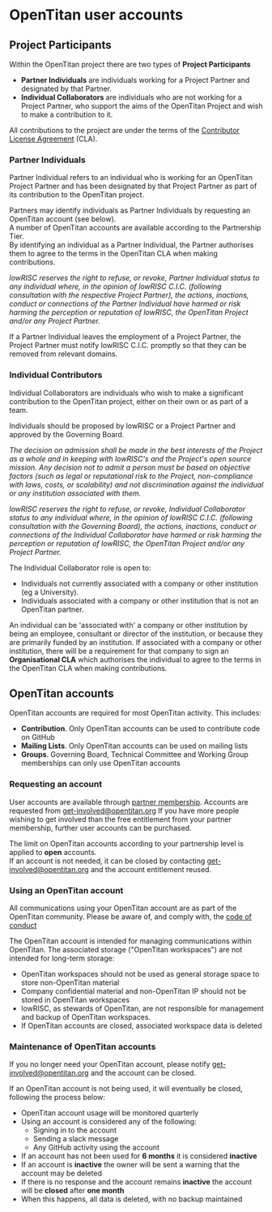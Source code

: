 # OpenTitan user accounts

## Project Participants

Within the OpenTitan project there are two types of **Project Participants**

- **Partner Individuals** are individuals working for a Project Partner and designated by that Partner.
- **Individual Collaborators** are individuals who are not working for a Project Partner, who support the aims of the OpenTitan Project and wish to make a contribution to it.

All contributions to the project are under the terms of the [Contributor License Agreement](https://github.com/lowRISC/opentitan/blob/master/CLA) (CLA).

### Partner Individuals

Partner Individual refers to an individual who is working for an OpenTitan Project Partner and has been designated by that Project Partner as part of its contribution to the OpenTitan project.

Partners may identify individuals as Partner Individuals by requesting an OpenTitan account (see below).  
A number of OpenTitan accounts are available according to the Partnership Tier.   
By identifying an individual as a Partner Individual, the Partner authorises them to agree to the terms in the OpenTitan CLA when making contributions.

*lowRISC reserves the right to refuse, or revoke, Partner Individual status to any individual where, in the opinion of lowRISC C.I.C. (following consultation with the respective Project Partner),* 
*the actions, inactions, conduct or connections of the Partner Individual have harmed or risk harming the perception or reputation of lowRISC, the OpenTitan Project and/or any Project Partner.*

If a Partner Individual leaves the employment of a Project Partner, the Project Partner must notify lowRISC C.I.C. promptly so that they can be removed from relevant domains.  

### Individual Contributors

Individual Collaborators are individuals who wish to make a significant contribution to the OpenTitan project, either on their own or as part of a team.  

Individuals should be proposed by lowRISC or a Project Partner and approved by the Governing Board.

*The decision on admission shall be made in the best interests of the Project as a whole and in keeping with lowRISC's and the Project's open source mission.*
*Any decision not to admit a person must be based on objective factors (such as legal or reputational risk to the Project, non-compliance with laws, costs, or scalability)* 
*and not discrimination against the individual or any institution associated with them.*

*lowRISC reserves the right to refuse, or revoke, Individual Collaborator status to any individual where, in the opinion of lowRISC C.I.C. (following consultation with the Governing Board),* 
*the actions, inactions, conduct or connections of the Individual Collaborator have harmed or risk harming the perception or reputation of lowRISC, the OpenTitan Project and/or any Project Partner.*

The Individual Collaborator role is open to:
- Individuals not currently associated with a company or other institution (eg a University).
- Individuals associated with a company or other institution that is not an OpenTitan partner.

An individual can be 'associated with' a company or other institution by being an employee, consultant or director of the institution, or because they are primarily funded by an institution.
If associated with a company or other institution, there will be a requirement for that company to sign an **Organisational CLA** which authorises the individual to agree to the terms in the OpenTitan CLA when making contributions.

## OpenTitan accounts
OpenTitan accounts are required for most OpenTitan activity.
This includes:
- **Contribution**.  Only OpenTitan accounts can be used to contribute code on GitHub
- **Mailing Lists**.  Only OpenTitan accounts can be used on mailing lists
- **Groups**.  Governing Board, Technical Committee and Working Group memberships can only use OpenTitan accounts

### Requesting an account
User accounts are available through [partner membership](./partnership.md).
Accounts are requested from get-involved@opentitan.org
If you have more people wishing to get involved than the free entitlement from your partner membership, further user accounts can be purchased. 

The limit on OpenTitan accounts according to your partnership level is applied to **open** accounts.  
If an account is not needed, it can be closed by contacting get-involved@opentitan.org and the account entitlement reused.

### Using an OpenTitan account
All communications using your OpenTitan account are as part of the OpenTitan community.
Please be aware of, and comply with, the [code of conduct](./code_of_conduct.md)

The OpenTitan account is intended for managing communications within OpenTitan.
The associated storage ("OpenTitan workspaces") are not intended for long-term storage:
- OpenTitan workspaces should not be used as general storage space to store non-OpenTitan material
- Company confidential material and non-OpenTitan IP should not be stored in OpenTitan workspaces
- lowRISC, as stewards of OpenTitan, are not responsible for management and backup of OpenTitan workspaces.
- If OpenTitan accounts are closed, associated workspace data is deleted

### Maintenance of OpenTitan accounts
If you no longer need your OpenTitan account, please notify get-involved@opentitan.org and the account can be closed.

If an OpenTitan account is not being used, it will eventually be closed, following the process below:
- OpenTitan account usage will be monitored quarterly
- Using an account is considered any of the following:
  - Signing in to the account
  - Sending a slack message
  - Any GitHub activity using the account
- If an account has not been used for **6 months** it is considered **inactive**   
- If an account is **inactive** the owner will be sent a warning that the account may be deleted
- If there is no response and the account remains **inactive** the account will be **closed** after **one month**
- When this happens, all data is deleted, with no backup maintained

